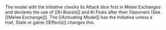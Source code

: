 The model with the Initiative checks its Attack dice first in Melee Exchanges and declares the use of [[Ki Boosts]] and Ki Feats after their Opponent (See [[Melee Exchange]]).
The [[Activating Model]] has the Initiative unless a trait, State or game [[Effects]] changes this.